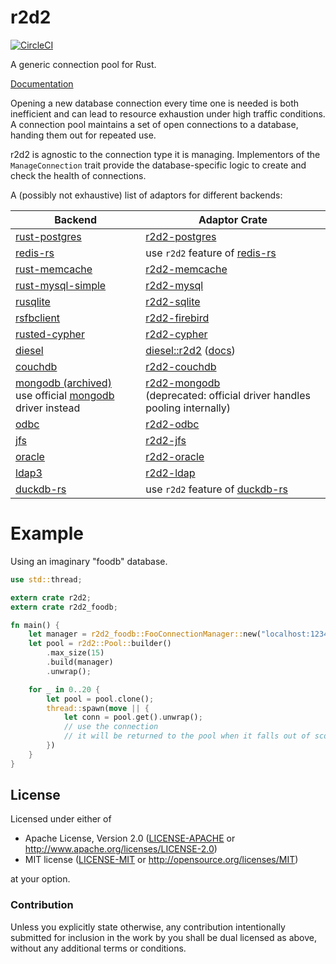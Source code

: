 # r2d2
[![CircleCI](https://circleci.com/gh/sfackler/r2d2.svg?style=shield)](https://circleci.com/gh/sfackler/r2d2)

A generic connection pool for Rust.

[Documentation](https://docs.rs/r2d2)

Opening a new database connection every time one is needed is both inefficient
and can lead to resource exhaustion under high traffic conditions. A connection
pool maintains a set of open connections to a database, handing them out for
repeated use.

r2d2 is agnostic to the connection type it is managing. Implementors of the
`ManageConnection` trait provide the database-specific logic to create and
check the health of connections.

A (possibly not exhaustive) list of adaptors for different backends:

Backend                                                                | Adaptor Crate
---------------------------------------------------------------------- | -------------
[rust-postgres](https://github.com/sfackler/rust-postgres)             | [r2d2-postgres](https://github.com/sfackler/r2d2-postgres)
[redis-rs](https://github.com/mitsuhiko/redis-rs)                      | use `r2d2` feature of [redis-rs](https://github.com/mitsuhiko/redis-rs)
[rust-memcache](https://github.com/aisk/rust-memcache)                 | [r2d2-memcache](https://github.com/megumish/r2d2-memcache)
[rust-mysql-simple](https://github.com/blackbeam/rust-mysql-simple)    | [r2d2-mysql](https://github.com/outersky/r2d2-mysql)
[rusqlite](https://github.com/jgallagher/rusqlite)                     | [r2d2-sqlite](https://github.com/ivanceras/r2d2-sqlite)
[rsfbclient](https://github.com/fernandobatels/rsfbclient)                     | [r2d2-firebird](https://crates.io/crates/r2d2_firebird/)
[rusted-cypher](https://github.com/livioribeiro/rusted-cypher)         | [r2d2-cypher](https://github.com/flosse/r2d2-cypher)
[diesel](https://github.com/sgrif/diesel)                              | [diesel::r2d2](https://github.com/diesel-rs/diesel/blob/master/diesel/src/r2d2.rs) ([docs](https://docs.rs/diesel/latest/diesel/r2d2/index.html))
[couchdb](https://github.com/chill-rs/chill)                           | [r2d2-couchdb](https://github.com/scorphus/r2d2-couchdb)
[mongodb (archived)](https://github.com/mongodb-labs/mongo-rust-driver-prototype)<br>use official [mongodb](https://github.com/mongodb/mongo-rust-driver) driver instead                             | [r2d2-mongodb](https://gitlab.com/petoknm/r2d2-mongodb)<br>(deprecated: official driver handles pooling internally)
[odbc](https://github.com/Koka/odbc-rs)                                | [r2d2-odbc](https://github.com/Koka/r2d2-odbc)
[jfs](https://github.com/flosse/rust-json-file-store)                  | [r2d2-jfs](https://github.com/flosse/r2d2-jfs)
[oracle](https://github.com/kubo/rust-oracle)                          | [r2d2-oracle](https://github.com/rursprung/r2d2-oracle)
[ldap3](https://github.com/inejge/ldap3)                               | [r2d2-ldap](https://github.com/c0dearm/r2d2-ldap)
[duckdb-rs](https://github.com/wangfenjin/duckdb-rs)                   | use `r2d2` feature of [duckdb-rs](https://github.com/wangfenjin/duckdb-rs)

# Example

Using an imaginary "foodb" database.

```rust
use std::thread;

extern crate r2d2;
extern crate r2d2_foodb;

fn main() {
    let manager = r2d2_foodb::FooConnectionManager::new("localhost:1234");
    let pool = r2d2::Pool::builder()
        .max_size(15)
        .build(manager)
        .unwrap();

    for _ in 0..20 {
        let pool = pool.clone();
        thread::spawn(move || {
            let conn = pool.get().unwrap();
            // use the connection
            // it will be returned to the pool when it falls out of scope.
        })
    }
}
```

## License

Licensed under either of
 * Apache License, Version 2.0 ([LICENSE-APACHE](LICENSE-APACHE) or http://www.apache.org/licenses/LICENSE-2.0)
 * MIT license ([LICENSE-MIT](LICENSE-MIT) or http://opensource.org/licenses/MIT)

at your option.

### Contribution

Unless you explicitly state otherwise, any contribution intentionally submitted
for inclusion in the work by you shall be dual licensed as above, without any
additional terms or conditions.
